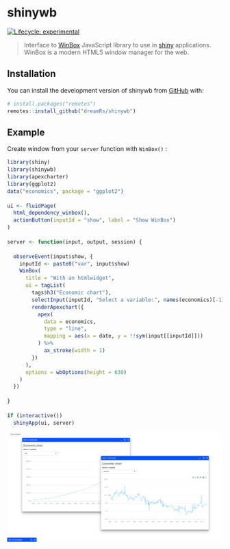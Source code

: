 # shinywb

<!-- badges: start -->
[![Lifecycle: experimental](https://img.shields.io/badge/lifecycle-experimental-orange.svg)](https://lifecycle.r-lib.org/articles/stages.html#experimental)
<!-- badges: end -->

> Interface to [WinBox](https://nextapps-de.github.io/winbox/) JavaScript library to use in [shiny](https://shiny.rstudio.com/) applications. WinBox is a modern HTML5 window manager for the web.

## Installation

You can install the development version of shinywb from [GitHub](https://github.com/) with:

``` r
# install.packages("remotes")
remotes::install_github("dreamRs/shinywb")
```

## Example

Create window from your `server` function with `WinBox()` :

```r
library(shiny)
library(shinywb)
library(apexcharter)
library(ggplot2)
data("economics", package = "ggplot2")

ui <- fluidPage(
  html_dependency_winbox(),
  actionButton(inputId = "show", label = "Show WinBox")
)

server <- function(input, output, session) {

  observeEvent(input$show, {
    inputId <- paste0("var", input$show)
    WinBox(
      title = "With an htmlwidget",
      ui = tagList(
        tags$h3("Economic chart"),
        selectInput(inputId, "Select a variable:", names(economics)[-1]),
        renderApexchart({
          apex(
            data = economics, 
            type = "line", 
            mapping = aes(x = date, y = !!sym(input[[inputId]]))
          ) %>%
            ax_stroke(width = 1)
        })
      ),
      options = wbOptions(height = 630)
    )
  })

}

if (interactive())
  shinyApp(ui, server)
```

![](man/figures/winbox.png)
